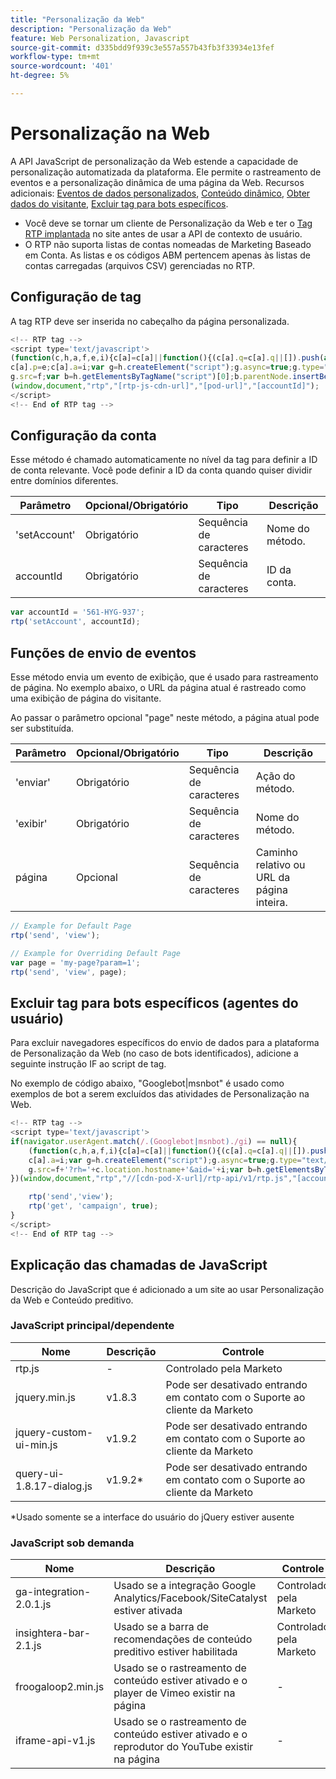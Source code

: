 ```yaml
---
title: "Personalização da Web"
description: "Personalização da Web"
feature: Web Personalization, Javascript
source-git-commit: d335bdd9f939c3e557a557b43fb3f33934e13fef
workflow-type: tm+mt
source-wordcount: '401'
ht-degree: 5%

---
```



# Personalização na Web

A API JavaScript de personalização da Web estende a capacidade de personalização automatizada da plataforma. Ele permite o rastreamento de eventos e a personalização dinâmica de uma página da Web. Recursos adicionais: [Eventos de dados personalizados](custom-data-events.md), [Conteúdo dinâmico](web-personalization.md), [Obter dados do visitante](get-visitor-data.md), [Excluir tag para bots específicos](#exclude_tag_for_specific_bots).

- Você deve se tornar um cliente de Personalização da Web e ter o [Tag RTP implantada](https://experienceleague.adobe.com/en/docs/marketo/using/product-docs/web-personalization/rtp-tag-implementation/deploy-the-rtp-javascript) no site antes de usar a API de contexto de usuário.
- O RTP não suporta listas de contas nomeadas de Marketing Baseado em Conta. As listas e os códigos ABM pertencem apenas às listas de contas carregadas (arquivos CSV) gerenciadas no RTP.

## Configuração de tag

A tag RTP deve ser inserida no cabeçalho da página personalizada.

```javascript
<!-- RTP tag --> 
<script type='text/javascript'>
(function(c,h,a,f,e,i){c[a]=c[a]||function(){(c[a].q=c[a].q||[]).push(arguments)};
c[a].p=e;c[a].a=i;var g=h.createElement("script");g.async=true;g.type="text/javascript";
g.src=f;var b=h.getElementsByTagName("script")[0];b.parentNode.insertBefore(g,b)})
(window,document,"rtp","[rtp-js-cdn-url]","[pod-url]","[accountId]");
</script>
<!-- End of RTP tag -->
```

## Configuração da conta

Esse método é chamado automaticamente no nível da tag para definir a ID de conta relevante. Você pode definir a ID da conta quando quiser dividir entre domínios diferentes.

| Parâmetro | Opcional/Obrigatório | Tipo | Descrição |
|--------------|-------------------|--------|--------------|
| &#39;setAccount&#39; | Obrigatório | Sequência de caracteres | Nome do método. |
| accountId | Obrigatório | Sequência de caracteres | ID da conta. |


```javascript
var accountId = '561-HYG-937';
rtp('setAccount', accountId);
```

## Funções de envio de eventos

Esse método envia um evento de exibição, que é usado para rastreamento de página. No exemplo abaixo, o URL da página atual é rastreado como uma exibição de página do visitante.

Ao passar o parâmetro opcional &quot;page&quot; neste método, a página atual pode ser substituída.

| Parâmetro | Opcional/Obrigatório | Tipo | Descrição |
|-----------|-------------------|--------|---------------------------------|
| &#39;enviar&#39; | Obrigatório | Sequência de caracteres | Ação do método. |
| &#39;exibir&#39; | Obrigatório | Sequência de caracteres | Nome do método. |
| página | Opcional | Sequência de caracteres | Caminho relativo ou URL da página inteira. |


```javascript
// Example for Default Page
rtp('send', 'view');

// Example for Overriding Default Page
var page = 'my-page?param=1';
rtp('send', 'view', page);
```

## Excluir tag para bots específicos (agentes do usuário)

Para excluir navegadores específicos do envio de dados para a plataforma de Personalização da Web (no caso de bots identificados), adicione a seguinte instrução IF ao script de tag.

No exemplo de código abaixo, &quot;Googlebot|msnbot&quot; é usado como exemplos de bot a serem excluídos das atividades de Personalização na Web.

```javascript
<!-- RTP tag --> 
<script type='text/javascript'>
if(navigator.userAgent.match(/.(Googlebot|msnbot)./gi) == null){
    (function(c,h,a,f,i){c[a]=c[a]||function(){(c[a].q=c[a].q||[]).push(arguments)};
    c[a].a=i;var g=h.createElement("script");g.async=true;g.type="text/javascript";
    g.src=f+'?rh='+c.location.hostname+'&aid='+i;var b=h.getElementsByTagName("script")[0];b.parentNode.insertBefore(g,b);
})(window,document,"rtp","//[cdn-pod-X-url]/rtp-api/v1/rtp.js","[accountId]");

    rtp('send','view');
    rtp('get', 'campaign', true);
}
</script>
<!-- End of RTP tag -->
```

## Explicação das chamadas de JavaScript

Descrição do JavaScript que é adicionado a um site ao usar Personalização da Web e Conteúdo preditivo.

### JavaScript principal/dependente

| Nome | Descrição | Controle |
|---------------------------|-------------|--------------------------------------------------------|
| rtp.js | - | Controlado pela Marketo |
| jquery.min.js | v1.8.3 | Pode ser desativado entrando em contato com o Suporte ao cliente da Marketo |
| jquery-custom-ui-min.js | v1.9.2 | Pode ser desativado entrando em contato com o Suporte ao cliente da Marketo |
| query-ui-1.8.17-dialog.js | v1.9.2* | Pode ser desativado entrando em contato com o Suporte ao cliente da Marketo |


*Usado somente se a interface do usuário do jQuery estiver ausente

### JavaScript sob demanda

| Nome | Descrição | Controle |
|-------------------------|-----------------------------------------------------------------------|-----------------------|
| ga-integration-2.0.1.js | Usado se a integração Google Analytics/Facebook/SiteCatalyst estiver ativada | Controlado pela Marketo |
| insightera-bar-2.1.js | Usado se a barra de recomendações de conteúdo preditivo estiver habilitada | Controlado pela Marketo |
| froogaloop2.min.js | Usado se o rastreamento de conteúdo estiver ativado e o player de Vimeo existir na página | - |
| iframe-api-v1.js | Usado se o rastreamento de conteúdo estiver ativado e o reprodutor do YouTube existir na página | - |


